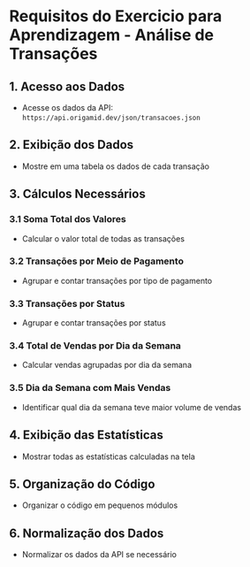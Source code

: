 # Requisitos do Exercicio para Aprendizagem - Análise de Transações

## 1. Acesso aos Dados

- Acesse os dados da API: `https://api.origamid.dev/json/transacoes.json`

## 2. Exibição dos Dados

- Mostre em uma tabela os dados de cada transação

## 3. Cálculos Necessários

### 3.1 Soma Total dos Valores

- Calcular o valor total de todas as transações

### 3.2 Transações por Meio de Pagamento

- Agrupar e contar transações por tipo de pagamento

### 3.3 Transações por Status

- Agrupar e contar transações por status

### 3.4 Total de Vendas por Dia da Semana

- Calcular vendas agrupadas por dia da semana

### 3.5 Dia da Semana com Mais Vendas

- Identificar qual dia da semana teve maior volume de vendas

## 4. Exibição das Estatísticas

- Mostrar todas as estatísticas calculadas na tela

## 5. Organização do Código

- Organizar o código em pequenos módulos

## 6. Normalização dos Dados

- Normalizar os dados da API se necessário
